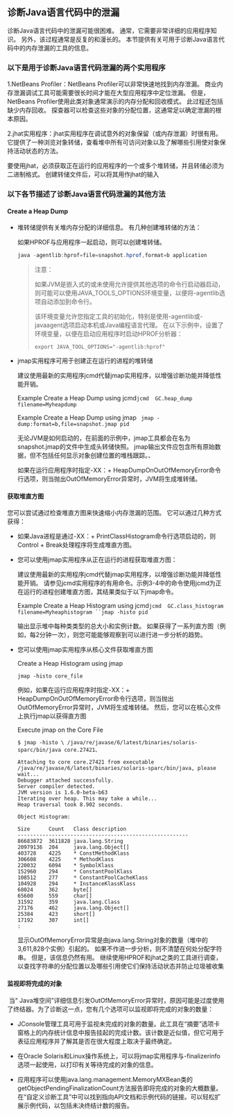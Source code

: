 ## 诊断Java语言代码中的泄漏

诊断Java语言代码中的泄漏可能很困难。 通常，它需要非常详细的应用程序知识。 另外，该过程通常是反复的和漫长的。 本节提供有关可用于诊断Java语言代码中的内存泄漏的工具的信息。



### 以下是用于诊断Java语言代码泄漏的两个实用程序

1.NetBeans Profiler：NetBeans Profiler可以非常快速地找到内存泄漏。 商业内存泄漏调试工具可能需要很长时间才能在大型应用程序中定位泄漏。 但是，NetBeans Profiler使用此类对象通常演示的内存分配和回收模式。 此过程还包括缺少内存回收。 探查器可以检查这些对象的分配位置，这通常足以确定泄漏的根本原因。

2.jhat实用程序：jhat实用程序在调试意外的对象保留（或内存泄漏）时很有用。 它提供了一种浏览对象转储，查看堆中所有可访问对象以及了解哪些引用使对象保持活动状态的方法。

要使用jhat，必须获取正在运行的应用程序的一个或多个堆转储，并且转储必须为二进制格式。 创建转储文件后，可以将其用作jhat的输入



### 以下各节描述了诊断Java语言代码泄漏的其他方法



#### Create a Heap Dump

- 堆转储提供有关堆内存分配的详细信息。 有几种创建堆转储的方法：

  如果HPROF与应用程序一起启动，则可以创建堆转储。

  ```java
  java -agentlib:hprof=file=snapshot.hprof,format=b application
  ```

  > 注意：
  >
  > 如果JVM是嵌入式的或未使用允许提供其他选项的命令行启动器启动，则可能可以使用JAVA_TOOLS_OPTIONS环境变量，以便将-agentlib选项自动添加到命令行。
  >
  > 该环境变量允许您指定工具的初始化，特别是使用-agentlib或-javaagent选项启动本机或Java编程语言代理。 在以下示例中，设置了环境变量，以便在启动应用程序时启动HPROF分析器：
  >
  > ```
  > export JAVA_TOOL_OPTIONS="-agentlib:hprof"
  > ```

- jmap实用程序可用于创建正在运行的进程的堆转储

  建议使用最新的实用程序jcmd代替jmap实用程序，以增强诊断功能并降低性能开销。

  Example  Create a Heap Dump using jcmd`jcmd  GC.heap_dump filename=Myheapdump `

  Example  Create a Heap Dump using jmap ` jmap -dump:format=b,file=snapshot.jmap pid`

  无论JVM是如何启动的，在前面的示例中，jmap工具都会在名为snapshot.jmap的文件中生成头转储快照。 jmap输出文件应包含所有原始数据，但不包括任何显示对象创建位置的堆栈跟踪。、

  如果在运行应用程序时指定-XX：+ HeapDumpOnOutOfMemoryError命令行选项，则当抛出OutOfMemoryError异常时，JVM将生成堆转储。

#### 获取堆直方图

您可以尝试通过检查堆直方图来快速缩小内存泄漏的范围。 它可以通过几种方式获得：

- 如果Java进程是通过-XX：+ PrintClassHistogram命令行选项启动的，则Control + Break处理程序将生成堆直方图。

- 您可以使用jmap实用程序从正在运行的进程获取堆直方图：

  建议使用最新的实用程序jcmd代替jmap实用程序，以增强诊断功能并降低性能开销。 请参见jcmd实用程序的有用命令。示例3-4中的命令使用jcmd为正在运行的进程创建堆直方图，其结果类似于以下jmap命令。

  Example  Create a Heap Histogram using jcmd`jcmd  GC.class_histogram filename=Myheaphistogram ``jmap -histo pid`

  输出显示堆中每种类类型的总大小和实例计数。 如果获得了一系列直方图（例如，每2分钟一次），则您可能能够观察到可以进行进一步分析的趋势。

- 您可以使用jmap实用程序从核心文件获取堆直方图

  Create a Heap Histogram using jmap

  `jmap -histo core_file`

  例如，如果在运行应用程序时指定-XX：+ HeapDumpOnOutOfMemoryError命令行选项，则当抛出OutOfMemoryError异常时，JVM将生成堆转储。 然后，您可以在核心文件上执行jmap以获得直方图

  Execute jmap on the Core File

  `$ jmap -histo \ /java/re/javase/6/latest/binaries/solaris-sparc/bin/java core.27421、`

  ```
  Attaching to core core.27421 from executable 
  /java/re/javase/6/latest/binaries/solaris-sparc/bin/java, please wait...
  Debugger attached successfully.
  Server compiler detected.
  JVM version is 1.6.0-beta-b63
  Iterating over heap. This may take a while...
  Heap traversal took 8.902 seconds.
  
  Object Histogram:
   
  Size      Count   Class description
  -------------------------------------------------------
  86683872  3611828 java.lang.String
  20979136  204     java.lang.Object[]
  403728    4225    * ConstMethodKlass
  306608    4225    * MethodKlass
  220032    6094    * SymbolKlass
  152960    294     * ConstantPoolKlass
  108512    277     * ConstantPoolCacheKlass
  104928    294     * InstanceKlassKlass
  68024     362     byte[]
  65600     559     char[]
  31592     359     java.lang.Class
  27176     462     java.lang.Object[]
  25384     423     short[]
  17192     307     int[]
  :
  ```

  显示OutOfMemoryError异常是由java.lang.String对象的数量（堆中的3,611,828个实例）引起的。 如果不作进一步分析，则不清楚在何处分配字符串。 但是，该信息仍然有用。 继续使用HPROF和jhat之类的工具进行调查，以查找字符串的分配位置以及哪些引用使它们保持活动状态并防止垃圾被收集

#### 监视即将完成的对象

​	当“ Java堆空间”详细信息引发OutOfMemoryError异常时，原因可能是过度使用了终结器。为了诊断这一点，您有几个选项可以监视即将完成的对象的数量：

- JConsole管理工具可用于监视未完成的对象的数量。此工具在“摘要”选项卡窗格上的内存统计信息中报告挂起的完成计数。该计数是近似值，但它可用于表征应用程序并了解其是否在很大程度上取决于最终确定。

- 在Oracle Solaris和Linux操作系统上，可以将jmap实用程序与-finalizerinfo选项一起使用，以打印有关等待完成的对象的信息。

- 应用程序可以使用java.lang.management.MemoryMXBean类的getObjectPendingFinalizationCount方法报告即将完成的对象的大概数量。在“自定义诊断工具”中可以找到指向API文档和示例代码的链接。可以轻松扩展示例代码，以包括未决终结计数的报告。